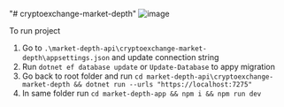 "# cryptoexchange-market-depth" 
![image](https://github.com/user-attachments/assets/90e90767-4556-40a1-bcbb-89272ba1041b)

To run project
1. Go to `.\market-depth-api\cryptoexchange-market-depth\appsettings.json` and update connection string
2. Run `dotnet ef database update` or `Update-Database` to appy migration
3. Go back to root folder and run `cd market-depth-api\cryptoexchange-market-depth && dotnet run --urls "https://localhost:7275"`
4. In same folder run `cd market-depth-app && npm i && npm run dev`
